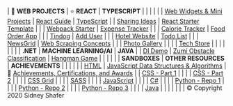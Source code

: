 | :rocket: **WEB PROJECTS** | :star: **REACT** | **TYPESCRIPT** |
| | | |
| [Web Widgets & Mini Projects](https://github.com/sidneyshafer/mini-web-projects) | [React Guide](https://github.com/sidneyshafer/complete-react-guide) | [TypeScript](https://github.com/sidneyshafer/TypeScript) |
| [Sharing Ideas](https://github.com/sidneyshafer/sharing-ideas-app) | [React Starter Template](https://github.com/sidneyshafer/react-starter-template) |  |
| [Webpack Starter](https://github.com/sidneyshafer/webpack-starter) | [Expense Tracker](https://github.com/sidneyshafer/expense-tracker) |  |
| [Calorie Tracker](https://github.com/sidneyshafer/calorie-tracker-webpack) | [Food Order App](https://github.com/sidneyshafer/food-order-app) |  |
| [Tindog](https://github.com/sidneyshafer/tindog) | [Add User](https://github.com/sidneyshafer/add-user-project) |  |
| [Hotel Website](https://github.com/sidneyshafer/hotel-website) | [Todo List](https://github.com/sidneyshafer/todo-list) |  |
| [NewsGrid](https://github.com/sidneyshafer/newsgrid-website) | [Web Scraping Concepts](https://github.com/sidneyshafer/web-scraping-react-project)  |  |
| [Photo Gallery](https://github.com/sidneyshafer/photo-gallery) |  |  |
| [Tech Store](https://github.com/sidneyshafer/tech-store) |  |  |
| | | |
| **.NET** | **MACHINE LEARNING/AI** | **JAVA** |
| [DI Demo](https://github.com/sidneyshafer/DI_Demo) | [Zumi Obstacle Classification](https://github.com/sidneyshafer/zumi-project) | [Hangman Game](https://github.com/sidneyshafer/hangman) |
| | | |
| **SANDBOXES** | **OTHER RESOURCES** | **ACHIEVEMENTS** |
| | | |
| [HTML](https://github.com/sidneyshafer/html-sandbox) | [JavaScript Data Structures & Algorithms](https://github.com/sidneyshafer/JS_DSA) | :crown: [Achievements, Certifications, and Awards](https://github.com/sidneyshafer/Achievements) |
| [CSS - Part 1](https://github.com/sidneyshafer/css-sandbox) | | |
| [CSS - Part 2](https://github.com/sidneyshafer/css-sandbox2) | | |
| [CSS Grid](https://github.com/sidneyshafer/grid-sandbox) | | |
| [SASS](https://github.com/sidneyshafer/sass-sandbox) | | |
| [JavaScript](https://github.com/sidneyshafer/javascript-sandbox) | | |
| [C#](https://github.com/sidneyshafer/c-sharp-sandbox) | | |
| [Python - Repo 1](https://github.com/sidneyshafer/python-pro-bootcamp) | | |
| [Python - Repo 2](https://github.com/sidneyshafer/python-bootcamp) | | |
| [Python - Repo 3](https://github.com/sidneyshafer/python-fundamentals) | | |
| [Java](https://github.com/sidneyshafer/java-sandbox) | | |
| | | |
:copyright: Copyright 2020 Sidney Shafer